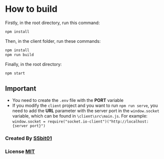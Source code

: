 # How to build
Firstly, in the root directory, run this command:
```bash
npm install
```
Then, in the client folder, run these commands:
```bash
npm install
npm run build
```
Finally, in the root directory:
```bash
npm start
```

## Important
* You need to create the `.env` file with the **PORT** variable
* If you modify the `client` project and you want to run `npm run serve`, you need to add the **URL** parameter with the server port in the `window.socket` variable, which can be found in `\client\src\main.js`. For example: `window.socket = require("socket.io-client")("http://localhost:{server port}")`


### Created By [SSbit01](https://github.com/ssbit01) 
### License [MIT](https://choosealicense.com/licenses/mit/)
